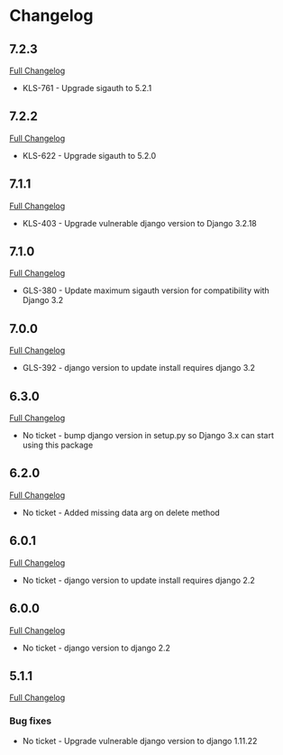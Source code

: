 # Changelog


## 7.2.3

[Full Changelog](https://github.com/uktrade/directory-client-core/pull/37)

- KLS-761 - Upgrade sigauth to 5.2.1
## 7.2.2

[Full Changelog](https://github.com/uktrade/directory-client-core/pull/35)

- KLS-622 - Upgrade sigauth to 5.2.0

## 7.1.1

[Full Changelog](https://github.com/uktrade/directory-client-core/pull/31/files)

- KLS-403 - Upgrade vulnerable django version to Django 3.2.18

## 7.1.0

[Full Changelog](https://github.com/uktrade/directory-client-core/pull/28/files)

- GLS-380 - Update maximum sigauth version for compatibility with Django 3.2

## 7.0.0

[Full Changelog](https://github.com/uktrade/directory-client-core/pull/21/files)

- GLS-392 - django version to update install requires django 3.2

## 6.3.0

[Full Changelog](https://github.com/uktrade/directory-client-core/pull/24/files)

- No ticket - bump django version in setup.py so Django 3.x can start using this package

## 6.2.0

[Full Changelog](https://github.com/uktrade/directory-client-core/pull/23/files)

- No ticket - Added missing data arg on delete method

## 6.0.1

[Full Changelog](https://github.com/uktrade/directory-client-core/pull/20/files)

- No ticket - django version to update install requires django 2.2

## 6.0.0

[Full Changelog](https://github.com/uktrade/directory-client-core/pull/19/files)

- No ticket - django version to django 2.2

## 5.1.1

[Full Changelog](https://github.com/uktrade/directory-client-core/pull/14/files)

### Bug fixes

- No ticket - Upgrade vulnerable django version to django 1.11.22
